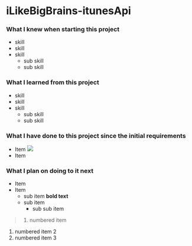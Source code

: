 # iLikeBigBrains-itunesApi

### What I knew when starting this project
- skill
- skill
- skill
  - sub skill
  - sub skill

### What I learned from this project
- skill
- skill
- skill
  - sub skill
  - sub skill

### What I have done to this project since the initial requirements
- Item <img src="something something">
- Item

### What I plan on doing to it next
- Item
- Item
  - sub item **bold text**
  - sub item
    - sub sub item

> 1. numbered item
1. numbered item 2
1. numbered item 3
